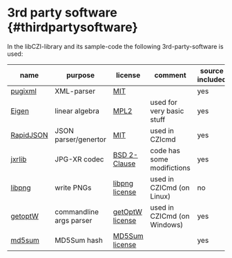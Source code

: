3rd party software                 {#thirdpartysoftware}
==================

In the libCZI-library and its sample-code the following 3rd-party-software is used:

name                                                  |  purpose                 | license          | comment                       | source included
 ---------------------------------------------------- | ------------------------ | ---------------- | ----------------------------- | -----
 [pugixml](https://github.com/zeux/pugixml)           | XML-parser               | [MIT]            |                               | yes
 [Eigen](http://eigen.tuxfamily.org/)                 | linear algebra           | [MPL2]           | used for very basic stuff     | yes
 [RapidJSON](http://rapidjson.org/)                   | JSON parser/genertor     | [MIT]            | used in CZIcmd                | yes
 [jxrlib](https://jxrlib.codeplex.com/)               | JPG-XR codec             | [BSD 2-Clause]   | code has some modifictions    | yes
 [libpng](http://libpng.org/pub/png/libpng.html)      | write PNGs               | [libpng license] | used in CZICmd (on Linux)     | no
 [getoptW](https://github.com/bluebaroncanada/getoptW)| commandline args parser  | [getOptW license]| used in CZICmd (on Windows)   | yes
 [md5sum](https://sourceforge.net/projects/md5sum/)   | MD5Sum hash              | [MD5Sum license] |                               | yes

 
 [MIT]: https://opensource.org/licenses/MIT   "MIT"
 [MPL2]: https://opensource.org/licenses/MPL-2.0 "MPL2"
 [BSD 2-Clause]: https://opensource.org/licenses/BSD-2-Clause "BSD 2-Clause"
 [libpng license]: http://libpng.org/pub/png/src/libpng-LICENSE.txt "libpng license"
 [getOptW license]: https://github.com/bluebaroncanada/getoptW/#licence] "getOptW license"
 [MD5Sum license]: http://www.cv.nrao.edu/glish/copyright/md5.html "MD5Sum license"
